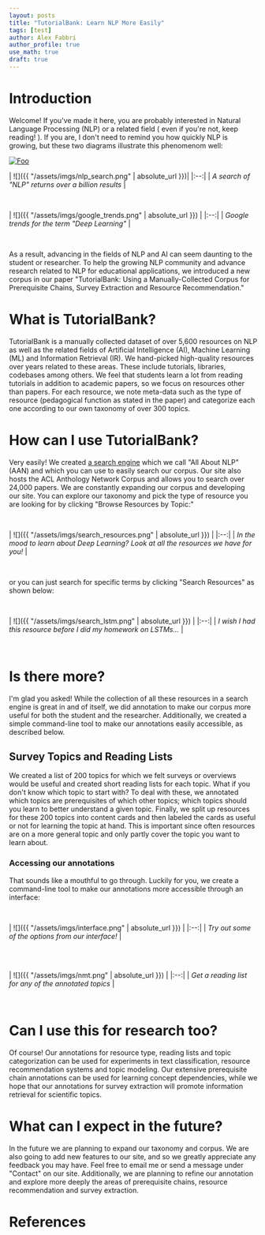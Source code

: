 ```yaml
---
layout: posts
title: "TutorialBank: Learn NLP More Easily"
tags: [test]
author: Alex Fabbri
author_profile: true
use_math: true
draft: true
---
```


# Introduction 

Welcome! If you've made it here, you are probably interested in Natural Language Processing \(NLP\) or a related field \( even if you're not, keep reading! \). If you are, I don't need to remind you how quickly NLP is growing, but these two diagrams illustrate this phenomenom well:

[![Foo](/assets/img/google_trends.png)](/assets/img/google_trends.png)
<br>


| ![]({{ "/assets/imgs/nlp_search.png" | absolute_url }})| 
|:--:| 
| *A search of "NLP" returns over a billion results* |

<br> 

| ![]({{ "/assets/imgs/google_trends.png" | absolute_url }}) | 
|:--:| 
| *Google trends for the term "Deep Learning"* |

<br> 


As a result, advancing in the fields of NLP and AI can seem daunting to the student or researcher. To help the growing NLP community and advance research related to NLP for educational applications, we introduced a new corpus in our paper "TutorialBank: Using a Manually-Collected Corpus for Prerequisite Chains, Survey Extraction and Resource Recommendation."

# What is TutorialBank?

TutorialBank is a manually collected dataset of over 5,600 resources on NLP as well as the related fields of Artificial Intelligence (AI), Machine Learning (ML) and Information Retrieval (IR). We hand-picked high-quality resources over years related to these areas. These include tutorials, libraries, codebases among others. We feel that students learn a lot from reading tutorials in addition to academic papers, so we focus on resources other than papers. For each resource, we note meta-data such as the type of resource (pedagogical function as stated in the paper) and categorize each one according to our own taxonomy of over 300 topics. 

# How can I use TutorialBank? 

Very easily! We created [a search engine](http://tangra.cs.yale.edu/newaan/) which we call "All About NLP" (AAN) and which you can use to easily search our corpus.  Our site also hosts the ACL Anthology Network Corpus and allows you to search over 24,000 papers. We are constantly expanding our corpus and developing our site. You can explore our taxonomy and pick the type of resource you are looking for by clicking "Browse Resources by Topic:"


<br> 

| ![]({{ "/assets/imgs/search_resources.png" | absolute_url }}) | 
|:--:| 
| *In the mood to learn about Deep Learning? Look at all the resources we have for you!* |

<br> 

or you can just search for specific terms by clicking "Search Resources" as shown below: 


<br> 

| ![]({{ "/assets/imgs/search_lstm.png" | absolute_url }}) | 
|:--:| 
| *I wish I had this resource before I did my homework on LSTMs...* |

<br> 

# Is there more? 

I'm glad you asked! While the collection of all these resources in a search engine is great in and of itself, we did annotation to make our corpus more useful for both the student and the researcher. Additionally, we created a simple command-line tool to make our annotations easily accessible, as described below. 

## Survey Topics and Reading Lists
We created a list of 200 topics for which we felt surveys or overviews would be useful and created short reading lists for each topic. What if you don't know which topic to start with? To deal with these, we annotated which topics are prerequisites of which other topics; which topics should you learn to better understand a given topic. Finally, we split up resources for these 200 topics into content cards and then labeled the cards as useful or not for learning the topic at hand. This is important since often resources are on a more general topic and only partly cover the topic you want to learn about. 

### Accessing our annotations
That sounds like a mouthful to go through. Luckily for you, we create a command-line tool to make our annotations more accessible through an interface:


<br> 

| ![]({{ "/assets/imgs/interface.png" | absolute_url }}) | 
|:--:| 
| *Try out some of the options from our interface!* |

<br> 

<br> 

| ![]({{ "/assets/imgs/nmt.png" | absolute_url }}) | 
|:--:| 
| *Get a reading list for any of the annotated topics* |

<br> 


# Can I use this for research too? 
Of course! Our annotations for resource type, reading lists and topic categorization can be used for experiments in text classification, resource recommendation systems and topic modeling. Our extensive prerequisite chain annotations can be used for learning concept dependencies, while we hope that our annotations for survey extraction will promote information retrieval for scientific topics. 


# What can I expect in the future? 

In the future we are planning to expand our taxonomy and corpus. We are also going to add new features to our site, and so we greatly appreciate any feedback you may have. Feel free to email me or send a message under "Contact" on our site. Additionally, we are planning to refine our annotation and explore more deeply the areas of prerequisite chains, resource recommendation and survey extraction.  



# References
